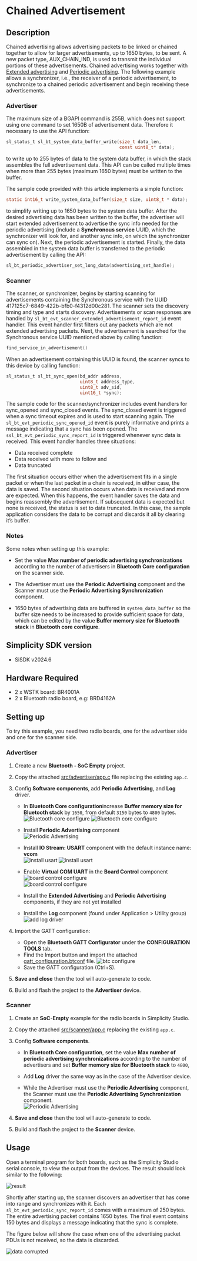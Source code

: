 
# Chained Advertisement

## Description

Chained advertising allows advertising packets to be linked or chained together to allow for larger advertisements, up to 1650 bytes, to be sent. A new packet type, AUX_CHAIN_IND, is used to transmit the individual portions of these advertisements. Chained advertising works together with [Extended advertising](https://docs.silabs.com/bluetooth/latest/code-examples/stack-features/adv-and-scanning/extended-adv-example) and [Periodic advertising](https://docs.silabs.com/bluetooth/latest/general/adv-and-scanning/periodic-adv-bt5). The following example allows a synchronizer, i.e., the receiver of a periodic advertisement, to synchronize to a chained periodic advertisement and begin receiving these advertisements.

### Advertiser

The maximum size of a BGAPI command is 255B, which does not support using one command to set 1650B of advertisement data. Therefore it necessary to use the API function:

```C
sl_status_t sl_bt_system_data_buffer_write(size_t data_len,
                                           const uint8_t* data);
```

to write up to 255 bytes of data to the system data buffer, in which the stack assembles the full advertisement data. This API can be called multiple times when more than 255 bytes (maximum 1650 bytes) must be written to the buffer.

The sample code provided with this article implements a simple function:

```C
static int16_t write_system_data_buffer(size_t size, uint8_t * data);
```

to simplify writing up to 1650 bytes to the system data buffer. After the desired advertising data has been written to the buffer, the advertiser will start extended advertisement to advertise the sync info needed for the periodic advertising (include a **Synchronous service** UUID, which the synchronizer will look for, and another sync info, on which the synchronizer can sync on). Next, the periodic advertisement is started. Finally, the data assembled in the system data buffer is transferred to the periodic advertisement by calling the API:

```C
sl_bt_periodic_advertiser_set_long_data(advertising_set_handle);
```

### Scanner

The scanner, or synchronizer, begins by starting scanning for advertisements containing the Synchronous service with the UUID 417125c7-6849-422b-bfb0-f4312d00c281. The scanner sets the discovery timing and type and starts discovery. Advertisements or scan responses are handled by `sl_bt_evt_scanner_extended_advertisement_report_id` event handler. This event handler first filters out any packets which are not extended advertising packets. Next, the advertisement is searched for the Synchronous service UUID mentioned above by calling function:

```C
find_service_in_advertisement()
```

When an advertisement containing this UUID is found, the scanner syncs to this device by calling function:

```C
sl_status_t sl_bt_sync_open(bd_addr address,
                            uint8_t address_type,
                            uint8_t adv_sid,
                            uint16_t *sync);
```

The sample code for the scanner/synchronizer includes event handlers for sync_opened and sync_closed events. The sync_closed event is triggered when a sync timeout expires and is used to start scanning again. The `sl_bt_evt_periodic_sync_opened_id` event is purely informative and prints a message indicating that a sync has been opened. The `ssl_bt_evt_periodic_sync_report_id` is triggered whenever sync data is received. This event handler handles three situations:

- Data received complete
- Data received with more to follow and
- Data truncated

The first situation occurs either when the advertisement fits in a single packet or when the last packet in a chain is received, in either case, the data is saved. The second situation occurs when data is received and more are expected. When this happens, the event handler saves the data and begins reassembly the advertisement. If subsequent data is expected but none is received, the status is set to data truncated.  In this case, the sample application considers the data to be corrupt and discards it all by clearing it’s buffer.

### Notes

Some notes when setting up this example:

- Set the value **Max number of periodic advertising synchronizations** according to the number of advertisers in **Bluetooth Core configuration** on the scanner side.

- The Advertiser must use the **Periodic Advertising** component and the Scanner must use the **Periodic Advertising Synchronization** component.

- 1650 bytes of advertising data are buffered in `system_data_buffer` so the buffer size needs to be increased to provide sufficient space for data, which can be edited by the value **Buffer memory size for Bluetooth stack** in **Bluetooth core configure**.

## Simplicity SDK version ##

- SiSDK v2024.6

## Hardware Required ##

- 2 x WSTK board: BR4001A
- 2 x Bluetooth radio board, e.g: BRD4162A

## Setting up

To try this example, you need two radio boards, one for the advertiser side and one for the scanner side.

### Advertiser

1. Create a new **Bluetooth - SoC Empty** project.

2. Copy the attached [src/advertiser/app.c](src/advertiser/app.c) file replacing the existing `app.c`.

3. Config **Software components**, add **Periodic Advertising**, and **Log** driver.  
    - In **Bluetooth Core configuration**increase **Buffer memory size for Bluetooth stack** by `1650`, from default `3150` bytes to `4800` bytes.  
    ![Bluetooth core configure](images/ble_core_config_1.png)
    ![Bluetooth core configure](images/ble_core_config_2.png)

    - Install **Periodic Advertising** component  
    ![Periodic Advertising](images/add_periodic_component.png)

    - Install **IO Stream: USART** component with the default instance name: **vcom**  
    ![install usart](images/add_log_1.png)
    ![install usart](images/add_log_2.png)

    - Enable **Virtual COM UART** in the **Board Control** component  
    ![board control configure](images/add_log_3.png)  
    ![board control configure](images/add_log_4.png)  

   - Install the **Extended Advertising** and **Periodic Advertising** components, if they are not yet installed

    - Install the **Log** component (found under Application > Utility group)
    ![add log driver](images/add_log_5.png)  

4. Import the GATT configuration:
    - Open the **Bluetooth GATT Configurator** under the **CONFIGURATION TOOLS** tab.
    - Find the Import button and import the attached [gatt_configuration.btconf](config/gatt_configuration.btconf) file.
    ![btc configure](images/btconf.png)
    - Save the GATT configuration (Ctrl+S).

5. **Save and close** then the tool will auto-generate to code.

6. Build and flash the project to the **Advertiser** device.

### Scanner

1. Create an **SoC-Empty** example for the radio boards in Simplicity Studio.

2. Copy the attached [src/scanner/app.c](src/scanner/app.c) replacing the existing `app.c`.

3. Config **Software components**.  

    * In **Bluetooth Core configuration**, set the value **Max number of periodic advertising synchronizations** according to the number of advertisers and set **Buffer memory size for Bluetooth stack** to `4800`, 
    * Add **Log** driver the same way as in the case of the Advertiser device.  

    * While the Advertiser must use the **Periodic Advertising** component, the Scanner must use the **Periodic Advertising Synchronization** component.  
      ![Periodic Advertising](images/add_periodic_sync_component.png)

4. **Save and close** then the tool will auto-generate to code.

5. Build and flash the project to the **Scanner** device.

## Usage

Open a terminal program for both boards, such as the Simplicity Studio serial console, to view the output from the devices. The result should look similar to the following:

![result](images/result.png)

Shortly after starting up, the scanner discovers an advertiser that has come into range and synchronizes with it. Each `sl_bt_evt_periodic_sync_report_id` comes with a maximum of 250 bytes. The entire advertising packet contains 1650 bytes. The final event contains 150 bytes and displays a message indicating that the sync is complete.

The figure below will show the case when one of the advertising packet PDUs is not received, so the data is discarded.

![data corrupted](images/data_corrupted.png)
